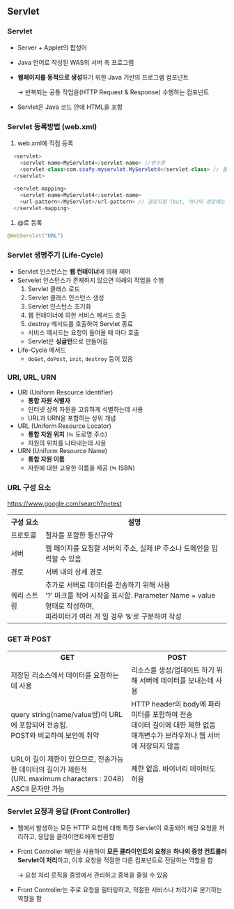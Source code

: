 ## Servlet

### Servlet

- Server  + Applet의 합성어
- Java 언어로 작성된 WAS의 서버 측 프로그램
- **웹페이지를 동적으로 생성**하기 위한 Java 기반의 프로그램 컴포넌트
    
    → 반복되는 공통 작업을(HTTP Request & Response) 수행하는 컴포넌트
    
- Servlet은 Java 코드 안에 HTML을 포함

### Servlet 등록방법 (web.xml)

1. web.xml에 직접 등록

```java
  <servlet>
  	<servlet-name>MyServlet4</servlet-name> //변수명
  	<servlet-class>com.ssafy.myservlet.MyServlet4</servlet-class> // 풀 패키지 명을 적어야 함
  </servlet>
  
  <servlet-mapping>
  	<servlet-name>MyServlet4</servlet-name>
  	<url-pattern>/MyServlet</url-pattern> // 경로지정 (but, 하나의 경로에는 하나의 서블릿. 하나의 서블릿은 여러개의 경로를 가질 수 있음)
  </servlet-mapping>
```

1. @로 등록

```java
@WebServlet("URL")
```

### Servlet 생명주기 (Life-Cycle)

- Servlet 인스턴스는 **웹 컨테이너**에 의해 제어
- Servelet 인스턴스가 존재하지 않으면 아래의 작업을 수행
    1. Servlet 클래스 로드
    2. Servlet 클래스 인스턴스 생성
    3. Servlet 인스턴스 초기화
    4. 웹 컨테이너에 의한 서비스 메서드 호출
    5. destroy 메서드를 호출하여 Servlet 종료
    - 서비스 메서드는 요청이 들어올 때 마다 호출
    - Servlet은 **싱글턴**으로 만들어짐
- Life-Cycle 메서드
    - `doGet`, `doPost`, `init`, `destroy` 등이 있음

### URI, URL, URN

- URI (Uniform Resource Identifier)
    - **통합 자원 식별자**
    - 인터넷 상의 자원을 고유하게 식별하는데 사용
    - URL과 URN을 포함하는 상위 개념
- URL (Uniform Resource Locator)
    - **통합 자원 위치** (≒ 도로명 주소)
    - 자원의 위치를 나타내는데 사용
- URN (Uniform Resource Name)
    - **통합 자원 이름**
    - 자원에 대한 고유한 이름을 제공 (≒ ISBN)

### URL 구성 요소

https://www.google.com/search?q=test   

<table>
    <tr>
        <th>구성 요소</th>
        <th>설명</th>
    </tr>
    <tr>
        <td>프로토콜</td>
        <td>절차를 포함한 통신규약</td>
    </tr>
    <tr>
        <td>서버</td>
        <td>웹 페이지를 요청할 서버의 주소, 실제 IP 주소나 도메인을 입력할 수 있음</td>
    </tr>
    <tr>
        <td>경로</td>
        <td>서버 내의 상세 경로</td>
    </tr>
    <tr>
        <td>쿼리 스트링</td>
        <td>추가로 서버로 데이터를 전송하기 위해 사용<br>
        ‘?’ 마크를 적어 시작을 표시함. Parameter Name = value 형태로 작성하며,<br>
        파라미터가 여러 개 일 경우 ‘&’로 구분하여 작성</td>
    </tr>
</table>

### GET 과 POST

<table>
    <tr>
        <th>GET</th>
        <th>POST</th>
    </tr>
    <tr>
        <td>저장된 리소스에서 데이터를 요청하는 데 사용</td>
        <td>리소스를 생성/업데이트 하기 위해 서버에 데이터를 보내는데 사용</td>
    </tr>
    <tr>
        <td>query string(name/value쌍)이  URL에 포함되어 전송됨.<br>
            POST와 비교하여 보안에 취약</td>
        <td>HTTP header의 body에 파라미터를 포함하여 전송<br>
            데이터 길이에 대한 제한 없음<br>
            매개변수가 브라우저나 웹 서버에 저장되지 않음</td>
    </tr>
    <tr>
        <td>URL이 길이 제한이 있으므로, 전송가능한 데이터의 길이가 제한적<br>
        (URL maximum characters : 2048)<br>
        ASCII 문자만 가능</td>
        <td>제한 없음. 바이너리 데이터도 허용</td>
    </tr>
</table>

### Servlet 요청과 응답 (Front Controller)

- 웹에서 발생하는 모든 HTTP 요청에 대해 특정 Servlet이 호출되어 해당 요청을 처리하고, 응답을 클라이언트에게 반환함
- Front Controller 패턴을 사용하여 **모든 클라이언트의 요청**을 **하나의 중앙 컨트롤러 Servlet이 처리**하고, 이후 요청을 적절한 다른 컴포넌트로 전달하는 역할을 함
    
    → 요청 처리 로직을 중앙에서 관리하고 중복을 줄일 수 있음
    
- Front Controller는 주로 요청을 필터링하고, 적절한 서비스나 처리기로 분기하는 역할을 함
